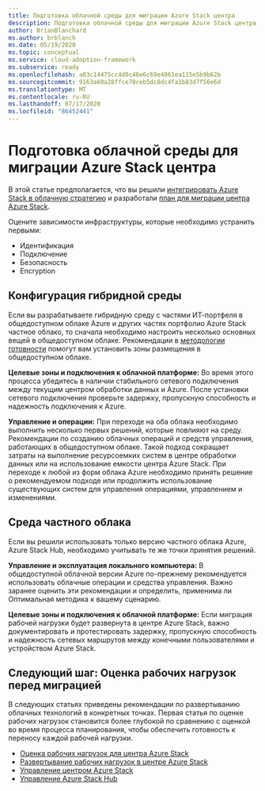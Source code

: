 ```yaml
---
title: Подготовка облачной среды для миграции Azure Stack центра
description: Подготовка облачной среды для миграции Azure Stack центра
author: BrianBlanchard
ms.author: brblanch
ms.date: 05/19/2020
ms.topic: conceptual
ms.service: cloud-adoption-framework
ms.subservice: ready
ms.openlocfilehash: a83c14475cc4d0c46e6c69e4061ea115e5b9b62b
ms.sourcegitcommit: 9163a60a28ffce78ceb5dc8dc4fa1b83d7f56e6d
ms.translationtype: MT
ms.contentlocale: ru-RU
ms.lasthandoff: 07/17/2020
ms.locfileid: "86452441"
---
```

# <a name="ready-your-cloud-environment-for-azure-stack-hub-migration"></a>Подготовка облачной среды для миграции Azure Stack центра

В этой статье предполагается, что вы решили [интегрировать Azure Stack в облачную стратегию](./index.md) и разработали [план для миграции центра Azure Stack](./plan.md).

Оцените зависимости инфраструктуры, которые необходимо устранить первыми:

- Идентификация
- Подключение
- Безопасность
- Encryption

## <a name="hybrid-environment-configuration"></a>Конфигурация гибридной среды

Если вы разрабатываете гибридную среду с частями ИТ-портфеля в общедоступном облаке Azure и других частях портфолио Azure Stack частное облако, то сначала необходимо настроить несколько основных вещей в общедоступном облаке. Рекомендации в [методологии готовности](../../ready/index.md) помогут вам установить зоны размещения в общедоступном облаке.

**Целевые зоны и подключения к облачной платформе:** Во время этого процесса убедитесь в наличии стабильного сетевого подключения между текущим центром обработки данных и Azure. После установки сетевого подключения проверьте задержку, пропускную способность и надежность подключения к Azure.

**Управление и операции:** При переходе на оба облака необходимо выполнить несколько первых решений, которые повлияют на среду. Рекомендации по созданию облачных операций и средств управления, работающих в общедоступном облаке. Такой подход сокращает затраты на выполнение ресурсоемких систем в центре обработки данных или на использование емкости центра Azure Stack. При переходе к любой из форм облака Azure необходимо принять решение о рекомендуемом подходе или продолжить использование существующих систем для управления операциями, управлением и изменениями.

## <a name="private-cloud-environment"></a>Среда частного облака

Если вы решили использовать только версию частного облака Azure, Azure Stack Hub, необходимо учитывать те же точки принятия решений.

**Управление и эксплуатация локального компьютера:** В общедоступной облачной версии Azure по-прежнему рекомендуется использовать облачные операции и средства управления. Важно заранее оценить эти рекомендации и определить, применима ли Оптимальная методика к вашему сценарию.

**Целевые зоны и подключения к облачной платформе:** Если миграция рабочей нагрузки будет развернута в центре Azure Stack, важно документировать и протестировать задержку, пропускную способность и надежность сетевых маршрутов между конечными пользователями и устройством Azure Stack.

## <a name="next-step-assess-workloads-before-migration"></a>Следующий шаг: Оценка рабочих нагрузок перед миграцией

В следующих статьях приведены рекомендации по развертыванию облачных технологий в конкретных точках. Первая статья по оценке рабочих нагрузок становится более глубокой по сравнению с оценкой во время процесса планирования, чтобы обеспечить готовность к переносу каждой рабочей нагрузки.

- [Оценка рабочих нагрузок для центра Azure Stack](./migrate-assess.md)
- [Развертывание рабочих нагрузок в центре Azure Stack](./migrate-deploy.md)
- [Управление центром Azure Stack](./govern.md)
- [Управление Azure Stack Hub](./manage.md)
